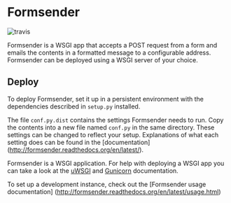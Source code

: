 Formsender
==========

![travis](https://travis-ci.org/osuosl/formsender.svg?branch=develop)

Formsender is a WSGI app that accepts a POST request from a form and emails the
contents in a formatted message to a configurable address. Formsender can be
deployed using a WSGI server of your choice.

Deploy
------

To deploy Formsender, set it up in a persistent environment with the
dependencies described in `setup.py` installed.

The file `conf.py.dist` contains the settings Formsender needs to run. Copy
the contents into a new file named `conf.py` in the same directory. These
settings can be changed to reflect your setup. Explanations of what each setting
does can be found in the [documentation]
(http://formsender.readthedocs.org/en/latest/).

Formsender is a WSGI application. For help with deploying a WSGI app you can
take a look at the [uWSGI](https://uwsgi-docs.readthedocs.org/en/latest/) and
[Gunicorn](http://docs.gunicorn.org/en/19.3/) documentation.

To set up a development instance, check out the [Formsender usage documentation]
(http://formsender.readthedocs.org/en/latest/usage.html)
